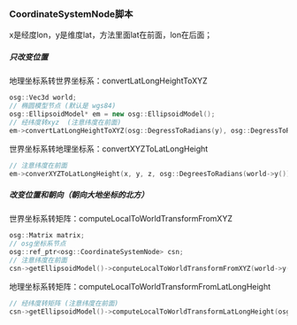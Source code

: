 ### CoordinateSystemNode脚本
x是经度lon，y是维度lat，方法里面lat在前面，lon在后面；
##### 只改变位置
地理坐标系转世界坐标系：convertLatLongHeightToXYZ 
```cpp
osg::Vec3d world;
// 椭圆模型节点 (默认是 wgs84)
osg::EllipsoidModel* em = new osg::EllipsoidModel();    
// 经纬度转xyz  (注意纬度在前面)
em->convertLatLongHeightToXYZ(osg::DegressToRadians(y), osg::DegressToRadians(x), z, world.x(), world.y(), world.z());
```

世界坐标系转地理坐标系：convertXYZToLatLongHeight
```cpp
// 注意纬度在前面
em->converXYZToLatLongHeight(x, y, z, osg::DegreesToRadians(world->y()), osg::DegreesToRadians(world->x()), world->z());
```
##### 改变位置和朝向（朝向大地坐标的北方）
世界坐标系转矩阵：computeLocalToWorldTransformFromXYZ
```cpp
osg::Matrix matrix;
// osg坐标系节点
osg::ref_ptr<osg::CoordinateSystemNode> csn;
// 注意纬度在前面
csn->getEllipsoidModel()->conputeLocalToWorldTransformFromXYZ(world->y(), world->y(), world->z(), matrix);
```

地理坐标系转矩阵：computeLocalToWorldTransformFromLatLongHeight
```cpp
// 经纬度转矩阵 (注意纬度在前面)
csn->getEllipsoidModel()->computeLocalToWorldTransformLatLongHeight(osg::DegressToRadians(y),osg::DegressToRadians(x), z, matrix);
```



